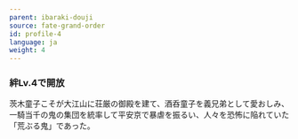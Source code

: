 ```yaml
---
parent: ibaraki-douji
source: fate-grand-order
id: profile-4
language: ja
weight: 4
---
```


### 絆Lv.4で開放

茨木童子こそが大江山に荘厳の御殿を建て、酒呑童子を義兄弟として愛おしみ、一騎当千の鬼の集団を統率して平安京で暴虐を振るい、人々を恐怖に陥れていた「荒ぶる鬼」であった。

